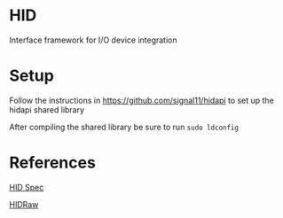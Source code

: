 # HID
Interface framework for I/O device integration


# Setup

Follow the instructions in https://github.com/signal11/hidapi to set up the hidapi shared library

After compiling the shared library be sure to run `sudo ldconfig` 

# References

[HID Spec](http://www.usb.org/developers/hidpage/HID1_11.pdf)

[HIDRaw](https://www.kernel.org/doc/Documentation/hid/hidraw.txt)
